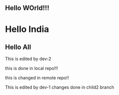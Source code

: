 ## Hello WOrld!!!
#  Hello India
## Hello All
This is edited by dev-2

this is done in local repo!!!

this is changed in remote repo!!

This is edited by dev-1
changes done in child2 branch


